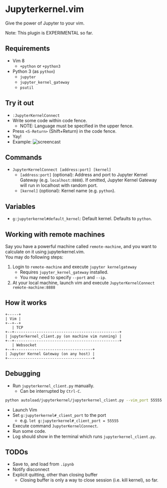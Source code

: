 # Jupyterkernel.vim
Give the power of Jupyter to your vim.

Note: This plugin is EXPERIMENTAL so far.

## Requirements
- Vim 8
    - `+python` or `+python3`
- Python 3 (as `python`)
    - `jupyter`
    - `jupyter_kernel_gateway`
    - `psutil`

## Try it out
- `:JupyterKernelConnect`
- Write some code within code fence.
    - NOTE: Language must be specified in the upper fence.
- Press `<S-Return>` (Shift+Return) in the code fence.
- Yay!
- Example:
![screencast](https://raw.githubusercontent.com/wiki/hisaknown/jupyterkernel.vim/jupyterkernel.gif)

## Commands
- `JupyterKernelConnect [address:port] [kernel]`
    - `[address:port]` (optional): Address and port to Jupyter Kernel Gateway (e.g. `localhost:8888`). If omitted, Jupyter Kernel Gateway will run in localhost with random port.
    - `[kernel]` (optional): Kernel name (e.g. `python`).

## Variables
- `g:jupyterkernel#default_kernel`: Default kernel. Defaults to `python`.

## Working with remote machines
Say you have a powerful machine called `remote-machine`, and you want to calculate on it using jupyterkernel.vim.  
You may do following steps:
1. Login to `remote-machine` and execute `jupyter kernelgateway`
    - Requires `jupyter_kernel_gateway` installed.
    - You may need to specify `--port` and `--ip`.
2. At your local machine, launch vim and execute `JupyterKernelConnect remote-machine:8888`

## How it works

```
+-----+
| Vim |
+--+--+
   | TCP
+--+-----------------------------------------------+
| jupyterkernel_client.py (on machine vim running) |
+--+-----------------------------------------------+
   | Websocket
+--+-----------------------------------+
| Jupyter Kernel Gateway (on any host) |
+--------------------------------------+
```

## Debugging
- Run `jupyterkernel_client.py` manually.
    - Can be interrupted by `Ctrl-C`.
```bash
python autoload/jupyterkernel/jupyterkernel_client.py --vim_port 55555
```
- Launch Vim
- Set `g:jupyterkernel#_client_port` to the port
    - e.g. `let g:jupyterkernel#_client_port = 55555`
- Execute command `JupyterKernelConnect`.
- Run some code.
- Log should show in the terminal which runs `jupyterkernel_client.py`.

## TODOs
- Save to, and load from `.ipynb`
- Notify disconnect
- Explicit quitting, other than closing buffer
    - Closing buffer is only a way to close session (i.e. kill kernel), so far.
